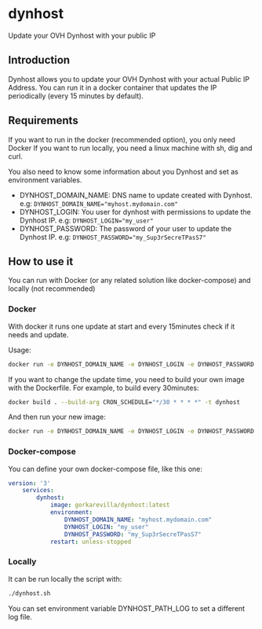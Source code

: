 # dynhost
Update your OVH Dynhost with your public IP

## Introduction

Dynhost allows you to update your OVH Dynhost with your actual Public IP Address. You can run it in a docker container that updates the IP periodically (every 15 minutes by default).

## Requirements

If you want to run in the docker (recommended option), you only need Docker
If you want to run locally, you need a linux machine with sh, dig and curl.

You also need to know some information about you Dynhost and set as environment variables.

 - DYNHOST_DOMAIN_NAME: DNS name to update created with Dynhost. e.g: `DYNHOST_DOMAIN_NAME="myhost.mydomain.com"`
 - DYNHOST_LOGIN: You user for dynhost with permissions to update the Dynhost IP. e.g: `DYNHOST_LOGIN="my_user"`
 - DYNHOST_PASSWORD: The password of your user to update the Dynhost IP. e.g: `DYNHOST_PASSWORD="my_Sup3rSecreTPasS7"`

## How to use it

You can run with Docker (or any related solution like docker-compose) and locally (not recommended)

### Docker
With docker it runs one update at start and every 15minutes check if it needs and update. 

Usage:
```sh
docker run -e DYNHOST_DOMAIN_NAME -e DYNHOST_LOGIN -e DYNHOST_PASSWORD gorkarevilla/dynhost
```

If you want to change the update time, you need to build your own image with the Dockerfile.
For example, to build every 30minutes:

```sh
docker build . --build-arg CRON_SCHEDULE="*/30 * * * *" -t dynhost
```

And then run your new image:
```sh
docker run -e DYNHOST_DOMAIN_NAME -e DYNHOST_LOGIN -e DYNHOST_PASSWORD dynhost
```

### Docker-compose

You can define your own docker-compose file, like this one:

```yaml
version: '3'
    services:
        dynhost:
            image: gorkarevilla/dynhost:latest
            environment:
                DYNHOST_DOMAIN_NAME: "myhost.mydomain.com"
                DYNHOST_LOGIN: "my_user"
                DYNHOST_PASSWORD: "my_Sup3rSecreTPasS7"
            restart: unless-stopped
```

### Locally

It can be run locally the script with:
```sh
./dynhost.sh
```
You can set environment variable DYNHOST_PATH_LOG to set a different log file.
